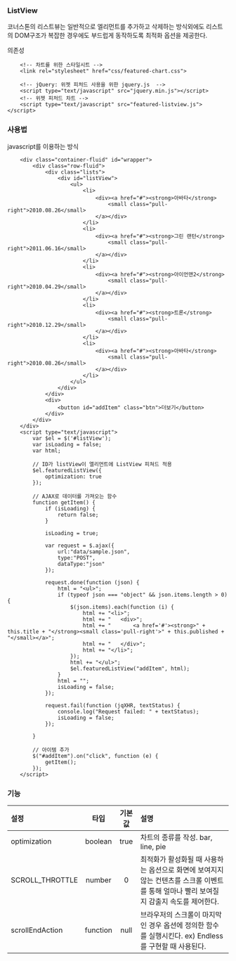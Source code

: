 <!--
layout: 'post'
section: 'Cornerstone Framework'
title: '리스트뷰'
outline: '리스트뷰'
date: '2012-11-16'
tagstr: 'widget'
subsection: ‘본문’
order: ‘[4, 4, 2]’
-->


### ListView

코너스톤의 리스트뷰는 일반적으로 엘리먼트를 추가하고 삭제하는 방식외에도 리스트의 DOM구조가 복잡한 경우에도 부드럽게 동작하도록 최적화 옵션을 제공한다.

의존성

```
	<!-- 차트를 위한 스타일시트 -->
	<link rel="stylesheet" href="css/featured-chart.css">
	
	<!-- jQuery: 위젯 피처드 사용을 위한 jquery.js  -->
	<script type="text/javascript" src="jquery.min.js"></script>
	<!-- 위젯 피처드 차트 -->
	<script type="text/javascript" src="featured-listview.js"></script>
```

### 사용법

javascript를 이용하는 방식

``` cm
    <div class="container-fluid" id="wrapper">
	    <div class="row-fluid">
		    <div class="lists">
			    <div id="listView">
				    <ul>
					    <li>
						    <div><a href="#"><strong>아바타</strong>
							    <small class="pull-right">2010.08.26</small>
						    </a></div>
					    </li>
					    <li>
						    <div><a href="#"><strong>그린 랜턴</strong>
							    <small class="pull-right">2011.06.16</small>
						    </a></div>
					    </li>
					    <li>
						    <div><a href="#"><strong>아이언맨2</strong>
							    <small class="pull-right">2010.04.29</small>
						    </a></div>
					    </li>
					    <li>
						    <div><a href="#"><strong>트론</strong>
							    <small class="pull-right">2010.12.29</small>
						    </a></div>
					    </li>
					    <li>
						    <div><a href="#"><strong>아바타</strong>
							    <small class="pull-right">2010.08.26</small>
						    </a></div>
					    </li>
				    </ul>
			    </div>
		    </div>
		    <div>
			    <button id="addItem" class="btn">더보기</button>
		    </div>
	    </div>
    </div>
    <script type="text/javascript">
	    var $el = $('#listView');
	    var isLoading = false;
	    var html;
    
	    // ID가 listView이 엘리먼트에 ListView 피쳐드 적용
	    $el.featuredListView({
		    optimization: true
	    });
    
	    // AJAX로 데이터를 가져오는 함수
	    function getItem() {
		    if (isLoading) {
			    return false;
		    }
    
		    isLoading = true;
    
		    var request = $.ajax({
			    url:"data/sample.json",
			    type:"POST",
			    dataType:"json"
		    });
    
		    request.done(function (json) {
			    html = "<ul>";
			    if (typeof json === "object" && json.items.length > 0) {
				    $(json.items).each(function (i) {
					    html += "<li>";
					    html += "	<div>";
					    html += "		<a href='#'><strong>" + this.title + "</strong><small class='pull-right'>" + this.published + "</small></a>";
					    html += "	</div>";
					    html += "</li>";
				    });
				    html += "</ul>";
				    $el.featuredListView("addItem", html);
			    }
			    html = "";
			    isLoading = false;
		    });
    
		    request.fail(function (jqXHR, textStatus) {
			    console.log("Request failed: " + textStatus);
			    isLoading = false;
		    });
    
	    }
    
	    // 아이템 추가
	    $("#addItem").on("click", function (e) {
		    getItem();
	    });
    </script>
```

### 기능

설정 | 타입 | 기본값 | 설명
:-- | :-: | :-: | :--
optimization | boolean | true | 차트의 종류를 작성. bar, line, pie
SCROLL_THROTTLE | number | 0 | 최적화가 활성화될 때 사용하는 옵션으로 화면에 보여지지 않는 컨텐츠를 스크롤 이벤트를 통해 얼마나 빨리 보여질지 감출지 속도를 제어한다.
scrollEndAction | function | null | 브라우저의 스크롤이 마지막인 경우 옵션에 정의한 함수를 실행시킨다. ex) Endless를 구현할 때 사용된다.

